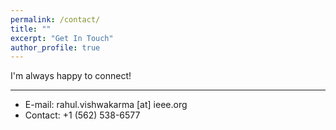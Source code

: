 ```yaml
---
permalink: /contact/
title: ""
excerpt: "Get In Touch"
author_profile: true
---
```


I'm always happy to connect!

------

* E-mail: rahul.vishwakarma [at] ieee.org
* Contact: +1 (562) 538-6577
